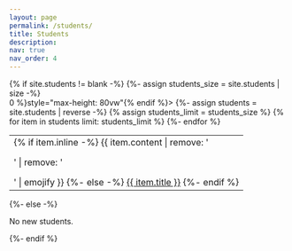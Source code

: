 ```yaml
---
layout: page
permalink: /students/
title: Students
description:
nav: true
nav_order: 4
---
```



<div class="news">
    {% if site.students != blank -%}
    {%- assign students_size = site.students | size -%}
    <div class="table-responsive" {% if include.limit and site.announcements.scrollable and students_size> 0
        %}style="max-height: 80vw"{% endif %}>
        <table class="table table-sm table-borderless">
            {%- assign students = site.students | reverse -%}
            <!-- {% if include.limit and site.announcements.limit %}
            {% assign students_limit = site.announcements.limit %}
            {% else %} -->
            {% assign students_limit = students_size %}
            <!-- {% endif %} -->
            {% for item in students limit: students_limit %}
            <tr>
                <!-- <th scope="row" style="width: 20%">{{ item.student | date: "%Y-%Y" }}, {{item.semester}}</th> -->
                <td>
                    {% if item.inline -%}
                    {{ item.content | remove: '<p>' | remove: '</p>' | emojify }}
                    {%- else -%}
                    <a class="news-title" href="{{ item.url | relative_url }}">{{ item.title }}</a>
                    {%- endif %}
                </td>
            </tr>
            {%- endfor %}
        </table>
    </div>
    {%- else -%}
    <p>No new students.</p>
    {%- endif %}
</div>